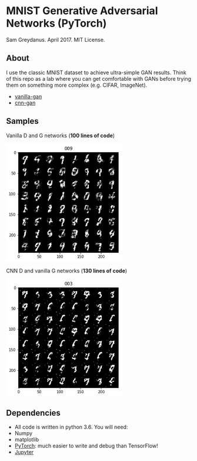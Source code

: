 MNIST Generative Adversarial Networks (PyTorch)
=======
Sam Greydanus. April 2017. MIT License.

About
--------
I use the classic MNIST dataset to achieve ultra-simple GAN results. Think of this repo as a lab where you can get comfortable with GANs before trying them on something more complex (e.g. CIFAR, ImageNet).

* [vanilla-gan](https://nbviewer.jupyter.org/github/greydanus/mnist-gan/blob/master/vanilla-gan.ipynb)
* [cnn-gan](https://nbviewer.jupyter.org/github/greydanus/mnist-gan/blob/master/cnn-gan.ipynb)

Samples
--------
Vanilla D and G networks (**100 lines of code**)

![vanilla-gan](static/vanilla-gan.png?raw=true)

CNN D and vanilla G networks (**130 lines of code**)

![cnn-gan](static/cnn-gan.png?raw=true)


Dependencies
--------
* All code is written in python 3.6. You will need:
 * Numpy
 * matplotlib
 * [PyTorch](http://pytorch.org/): much easier to write and debug than TensorFlow!
 * [Jupyter](https://jupyter.org/)
